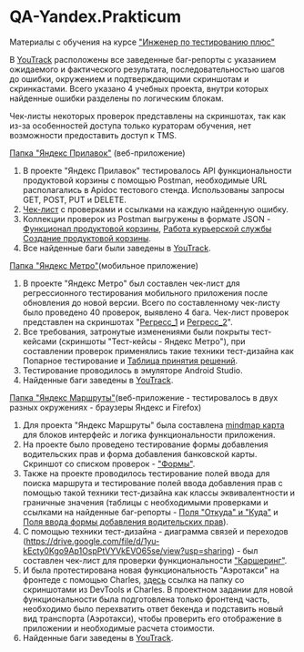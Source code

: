 # QA-Yandex.Prakticum
Материалы с обучения на курсе ["Инженер по тестированию плюс"](https://practicum.yandex.ru/qa-engineer-plus/)

В [YouTrack](https://r1995kg.youtrack.cloud/projects) расположены все заведенные баг-репорты с указанием ожидаемого и фактического результата, последовательностью шагов до ошибки, окружением и подтверждающими скриншотам и скринкастами. Всего указано 4 учебных проекта, внутри которых найденные ошибки разделены по логическим блокам.

Чек-листы некоторых проверок представлены на скриншотах, так как из-за особенностей доступа только кураторам обучения, нет возможности предоставить доступ к TMS. 

[Папка "Яндекс Прилавок"](https://github.com/KseniyaRI/QA-Yandex.Prakticum/tree/main/%D0%AF%D0%BD%D0%B4%D0%B5%D0%BA%D1%81%20%D0%9F%D1%80%D0%B8%D0%BB%D0%B0%D0%B2%D0%BE%D0%BA) (веб-приложение)
1. В проекте "Яндекс Прилавок" тестировалось API функциональности продуктовой корзины с помощью Postman, необходимые URL располагались в Apidoc тестового стенда. Использованы запросы GET, POST, PUT и DELETE.
2. [Чек-лист](https://docs.google.com/spreadsheets/d/1j7DV8_AukeHYS-cP9Yr4EsGLNIiRO9Kya7yEQzT5aiU/edit?usp=sharing) с проверками и ссылками на каждую найденную ошибку.
3. Коллекции проверок из Postman выгружены в формате JSON - [Функционал продуктовой корзины](https://github.com/KseniyaRI/QA-Yandex.Prakticum/blob/main/%D0%AF%D0%BD%D0%B4%D0%B5%D0%BA%D1%81%20%D0%9F%D1%80%D0%B8%D0%BB%D0%B0%D0%B2%D0%BE%D0%BA/%D0%A0%D0%B0%D0%B1%D0%BE%D1%82%D0%B0%20%D1%81%20%D0%BA%D0%BE%D1%80%D0%B7%D0%B8%D0%BD%D0%BE%D0%B9.postman_collection.json), [Работа курьерской службы](https://github.com/KseniyaRI/QA-Yandex.Prakticum/blob/main/%D0%AF%D0%BD%D0%B4%D0%B5%D0%BA%D1%81%20%D0%9F%D1%80%D0%B8%D0%BB%D0%B0%D0%B2%D0%BE%D0%BA/%D0%A0%D0%B0%D0%B1%D0%BE%D1%82%D0%B0%20%D1%81%20%D0%BA%D1%83%D1%80%D1%8C%D0%B5%D1%80%D0%B0%D0%BC%D0%B8.postman_collection.json) [Создание продуктовой корзины](https://github.com/KseniyaRI/QA-Yandex.Prakticum/blob/main/%D0%AF%D0%BD%D0%B4%D0%B5%D0%BA%D1%81%20%D0%9F%D1%80%D0%B8%D0%BB%D0%B0%D0%B2%D0%BE%D0%BA/%D0%A1%D0%BE%D0%B7%D0%B4%D0%B0%D0%BD%D0%B8%D0%B5%20%D0%BA%D0%BE%D1%80%D0%B7%D0%B8%D0%BD%D1%8B.postman_collection.json).
4. Все найденные баги были заведены в [YouTrack](https://r1995kg.youtrack.cloud/projects/676f1cad-93c3-4b2c-8cc8-a8d517d381be).


[Папка "Яндекс Метро"](https://github.com/KseniyaRI/QA-Yandex.Prakticum/tree/main/%D0%AF%D0%BD%D0%B4%D0%B5%D0%BA%D1%81%20%D0%9C%D0%B5%D1%82%D1%80%D0%BE)(мобильное приложение)
1. В проекте "Яндекс Метро" был составлен чек-лист для регрессионного тестирования мобильного приложения после обновления до новой версии. Всего по составленному чек-листу было проведено 40 проверок, выявлено 4 бага. Чек-лист проверок представлен на скриншотах "[Регресс_1](https://github.com/KseniyaRI/QA-Yandex.Prakticum/blob/main/%D0%AF%D0%BD%D0%B4%D0%B5%D0%BA%D1%81%20%D0%9C%D0%B5%D1%82%D1%80%D0%BE/%D0%A0%D0%B5%D0%B3%D1%80%D0%B5%D1%81%D1%81_1.png) и [Регресс_2](https://github.com/KseniyaRI/QA-Yandex.Prakticum/blob/main/%D0%AF%D0%BD%D0%B4%D0%B5%D0%BA%D1%81%20%D0%9C%D0%B5%D1%82%D1%80%D0%BE/%D0%A0%D0%B5%D0%B3%D1%80%D0%B5%D1%81%D1%81_2.png)".
2. Все требования, затронутые изменениями были покрыты тест-кейсами (скриншоты "Тест-кейсы - Яндекс Метро"), при составлении проверок применялись такие техники тест-дизайна как Попарное тестирование и [Таблица принятия решений](https://github.com/KseniyaRI/QA-Yandex.Prakticum/blob/main/%D0%AF%D0%BD%D0%B4%D0%B5%D0%BA%D1%81%20%D0%9C%D0%B5%D1%82%D1%80%D0%BE/%D0%9A%D1%81%D0%B5%D0%BD%D0%B8%D1%8F%20%D0%A0%D1%8F%D0%B1%D1%83%D1%85%D0%B8%D0%BD%D0%B0%2C%2011-%D1%8F%20%D0%BA%D0%BE%D0%B3%D0%BE%D1%80%D1%82%D0%B0%20-%206-%D0%B9%20%D1%81%D0%BF%D1%80%D0%B8%D0%BD%D1%82%20(%D1%82%D0%B0%D0%B1%D0%BB%D0%B8%D1%86%D0%B0%20%D0%BF%D1%80%D0%B8%D0%BD%D1%8F%D1%82%D0%B8%D1%8F%20%D1%80%D0%B5%D1%88%D0%B5%D0%BD%D0%B8%D0%B9)%20-%20%D0%A2%D0%B0%D0%B1%D0%BB%D0%B8%D1%86%D0%B0%20%D0%BF%D1%80%D0%B8%D0%BD%D1%8F%D1%82%D0%B8%D1%8F%20%D1%80%D0%B5%D1%88%D0%B5%D0%BD%D0%B8%D0%B9.pdf).
3. Тестирование проводилось в эмуляторе Android Studio. 
4. Найденные баги заведены в [YouTrack](https://r1995kg.youtrack.cloud/projects/331b501d-f8ad-4b4e-92e9-d05f82f0b169).


[Папка "Яндекс Маршруты"](https://github.com/KseniyaRI/QA-Yandex.Prakticum/tree/main/%D0%AF%D0%BD%D0%B4%D0%B5%D0%BA%D1%81%20%D0%9C%D0%B0%D1%80%D1%88%D1%80%D1%83%D1%82%D1%8B)(веб-приложение - тестировалось в двух разных окружениях - браузеры Яндекс и Firefox)
1. Для проекта "Яндекс Маршруты" была составлена [mindmap карта](https://github.com/KseniyaRI/QA-Yandex.Prakticum/blob/main/%D0%AF%D0%BD%D0%B4%D0%B5%D0%BA%D1%81%20%D0%9C%D0%B0%D1%80%D1%88%D1%80%D1%83%D1%82%D1%8B/Mind-map%20%D0%AF.%D0%9C%D0%B0%D1%80%D1%88%D1%80%D1%83%D1%82%D1%8B.jpeg) для блоков интерфейс и логика функциональности приложения.
2. На проекте было проведено тестирование формы добавления водительских прав и форма добавления банковской карты. Скриншот со списком проверок - ["Формы"](https://github.com/KseniyaRI/QA-Yandex.Prakticum/blob/main/%D0%AF%D0%BD%D0%B4%D0%B5%D0%BA%D1%81%20%D0%9C%D0%B0%D1%80%D1%88%D1%80%D1%83%D1%82%D1%8B/%D0%A4%D0%BE%D1%80%D0%BC%D1%8B.png).
3. Также на проекте проводилось тестирование полей ввода для поиска маршрута и тестирование полей ввода добавления прав с помощью такой техники тест-дизайна как классы эквивалентности и граничные значения (таблицы с необходимыми проверками и ссылками на найденные баг-репорты - [Поля "Откуда" и "Куда"](https://docs.google.com/spreadsheets/d/1LDbdL2XcH9D1pbrZg0n9W0bEVaKKVTCdPSw0QzRyPN8/edit#gid=2010888140) и [Поля ввода формы добавления водительских прав](https://github.com/KseniyaRI/QA-Yandex.Prakticum/blob/main/%D0%AF%D0%BD%D0%B4%D0%B5%D0%BA%D1%81%20%D0%9C%D0%B0%D1%80%D1%88%D1%80%D1%83%D1%82%D1%8B/%D0%9A%D0%AD%20%D0%B8%20%D0%93%D0%97%20%D0%BF%D0%BE%D0%BB%D0%B5%D0%B9%20%D0%B4%D0%BE%D0%B1%D0%B0%D0%B2%D0%BB%D0%B5%D0%BD%D0%B8%D1%8F%20%D0%B2%D0%BE%D0%B4%D0%B8%D1%82%D0%B5%D0%BB%D1%8C%D1%81%D0%BA%D0%B8%D1%85%20%D0%BF%D1%80%D0%B0%D0%B2.pdf)).
4. С помощью техники тест-дизайна - диаграмма связей и переходов (https://drive.google.com/file/d/1yu-kEcty0Kgo9Ap1OspPtVYVkEVO65se/view?usp=sharing) - был составлен чек-лист для проверки функциональности ["Каршеринг"](https://github.com/KseniyaRI/QA-Yandex.Prakticum/blob/main/%D0%AF%D0%BD%D0%B4%D0%B5%D0%BA%D1%81%20%D0%9C%D0%B0%D1%80%D1%88%D1%80%D1%83%D1%82%D1%8B/%D0%9A%D0%B0%D1%80%D1%88%D0%B5%D1%80%D0%B8%D0%BD%D0%B3.png).
5. И была протестирована новая функциональность "Аэротакси" на фронтеде с помощью Charles, [здесь](https://drive.google.com/drive/folders/1gbUmTBeuJwxAwOcbb7Z63T5QyP-xTl8R?usp=sharing) ссылка на папку со скриншотами из DevTools и Charles. В проектном задании для новой функциональности была подготовлена только фронтенд часть, необходимо было перехватить ответ бекенда и подставить новый вид транспорта (Аэротакси), чтобы проверить его отображение в приложении и необходимые расчета стоимости.
7. Найденные баги заведены в [YouTrack](https://r1995kg.youtrack.cloud/projects/641c3ba2-a531-4318-90ec-f18bc713c6a5).
